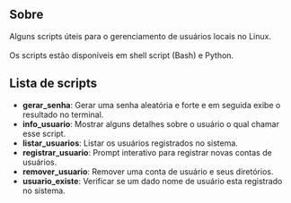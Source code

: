 ## Sobre
Alguns scripts úteis para o gerenciamento de usuários locais no Linux. <br><br>
Os scripts estão disponíveis em shell script (Bash) e Python.

## Lista de scripts
+ **gerar_senha**:   Gerar uma senha aleatória e forte e em seguida exibe o resultado no terminal.<br>
+ **info_usuario**:   Mostrar alguns detalhes sobre o usuário o qual chamar esse script.<br>
+ **listar_usuarios**:   Listar os usuários registrados no sistema.<br>
+ **registrar_usuario**:   Prompt interativo para registrar novas contas de usuários.<br>
+ **remover_usuario**:   Remover uma conta de usuário e seus diretórios.<br>
+ **usuario_existe**:   Verificar se um dado nome de usuário esta registrado no sistema.<br>
